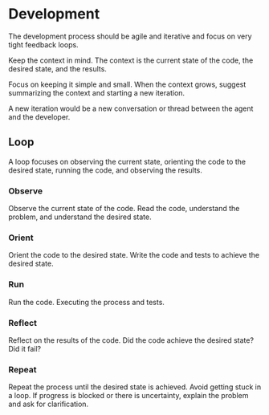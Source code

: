 # Development

The development process should be agile and iterative and focus on very tight feedback loops.

Keep the context in mind. The context is the current state of the code, the desired state, and the results.

Focus on keeping it simple and small. When the context grows, suggest summarizing the context and starting a new iteration.

A new iteration would be a new conversation or thread between the agent and the developer.

## Loop

A loop focuses on observing the current state, orienting the code to the desired state, running the code, and observing the results.

### Observe

Observe the current state of the code. Read the code, understand the problem, and understand the desired state.

### Orient

Orient the code to the desired state. Write the code and tests to achieve the desired state.

### Run

Run the code. Executing the process and tests.

### Reflect

Reflect on the results of the code. Did the code achieve the desired state? Did it fail?

### Repeat

Repeat the process until the desired state is achieved. Avoid getting stuck in a loop.
If progress is blocked or there is uncertainty, explain the problem and ask for clarification.
